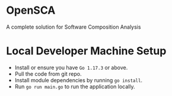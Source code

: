 # OpenSCA
A complete solution for Software Composition Analysis 

# Local Developer Machine Setup

- Install or ensure you have `Go 1.17.3` or above.
- Pull the code from git repo.
- Install module dependencies by running `go install`.
- Run `go run main.go` to run the application locally.